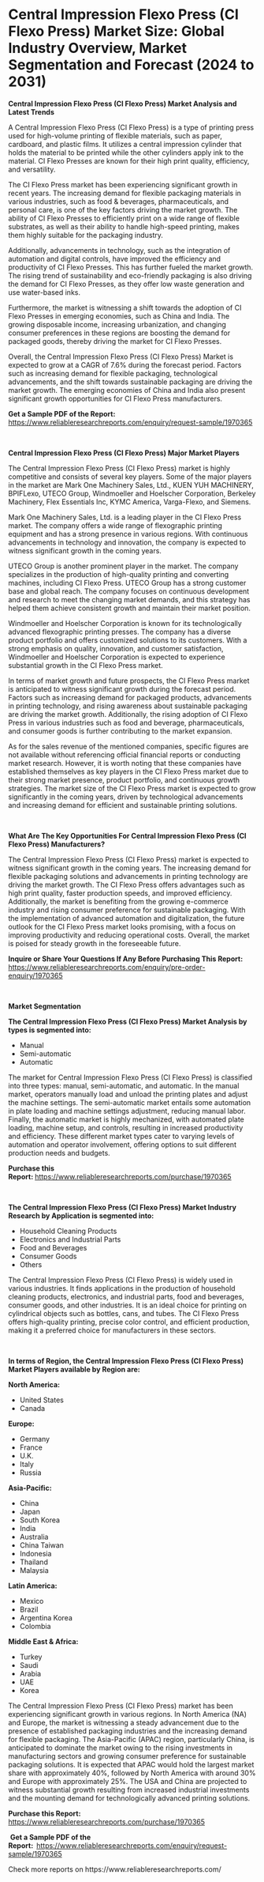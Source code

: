 <p><h1>Central Impression Flexo Press (CI Flexo Press) Market Size: Global Industry Overview, Market Segmentation and Forecast (2024 to 2031)</h1></p><p><strong>Central Impression Flexo Press (CI Flexo Press) Market Analysis and Latest Trends</strong></p>
<p><p>A Central Impression Flexo Press (CI Flexo Press) is a type of printing press used for high-volume printing of flexible materials, such as paper, cardboard, and plastic films. It utilizes a central impression cylinder that holds the material to be printed while the other cylinders apply ink to the material. CI Flexo Presses are known for their high print quality, efficiency, and versatility.</p><p>The CI Flexo Press market has been experiencing significant growth in recent years. The increasing demand for flexible packaging materials in various industries, such as food & beverages, pharmaceuticals, and personal care, is one of the key factors driving the market growth. The ability of CI Flexo Presses to efficiently print on a wide range of flexible substrates, as well as their ability to handle high-speed printing, makes them highly suitable for the packaging industry.</p><p>Additionally, advancements in technology, such as the integration of automation and digital controls, have improved the efficiency and productivity of CI Flexo Presses. This has further fueled the market growth. The rising trend of sustainability and eco-friendly packaging is also driving the demand for CI Flexo Presses, as they offer low waste generation and use water-based inks.</p><p>Furthermore, the market is witnessing a shift towards the adoption of CI Flexo Presses in emerging economies, such as China and India. The growing disposable income, increasing urbanization, and changing consumer preferences in these regions are boosting the demand for packaged goods, thereby driving the market for CI Flexo Presses.</p><p>Overall, the Central Impression Flexo Press (CI Flexo Press) Market is expected to grow at a CAGR of 7.6% during the forecast period. Factors such as increasing demand for flexible packaging, technological advancements, and the shift towards sustainable packaging are driving the market growth. The emerging economies of China and India also present significant growth opportunities for CI Flexo Press manufacturers.</p></p>
<p><strong>Get a Sample PDF of the Report:&nbsp;</strong> <a href="https://www.reliableresearchreports.com/enquiry/request-sample/1970365">https://www.reliableresearchreports.com/enquiry/request-sample/1970365</a></p>
<p>&nbsp;</p>
<p><strong>Central Impression Flexo Press (CI Flexo Press) Major Market Players</strong></p>
<p><p>The Central Impression Flexo Press (CI Flexo Press) market is highly competitive and consists of several key players. Some of the major players in the market are Mark One Machinery Sales, Ltd., KUEN YUH MACHINERY, BPIFLexo, UTECO Group, Windmoeller and Hoelscher Corporation, Berkeley Machinery, Flex Essentials Inc, KYMC America, Varga-Flexo, and Siemens.</p><p>Mark One Machinery Sales, Ltd. is a leading player in the CI Flexo Press market. The company offers a wide range of flexographic printing equipment and has a strong presence in various regions. With continuous advancements in technology and innovation, the company is expected to witness significant growth in the coming years. </p><p>UTECO Group is another prominent player in the market. The company specializes in the production of high-quality printing and converting machines, including CI Flexo Press. UTECO Group has a strong customer base and global reach. The company focuses on continuous development and research to meet the changing market demands, and this strategy has helped them achieve consistent growth and maintain their market position.</p><p>Windmoeller and Hoelscher Corporation is known for its technologically advanced flexographic printing presses. The company has a diverse product portfolio and offers customized solutions to its customers. With a strong emphasis on quality, innovation, and customer satisfaction, Windmoeller and Hoelscher Corporation is expected to experience substantial growth in the CI Flexo Press market.</p><p>In terms of market growth and future prospects, the CI Flexo Press market is anticipated to witness significant growth during the forecast period. Factors such as increasing demand for packaged products, advancements in printing technology, and rising awareness about sustainable packaging are driving the market growth. Additionally, the rising adoption of CI Flexo Press in various industries such as food and beverage, pharmaceuticals, and consumer goods is further contributing to the market expansion.</p><p>As for the sales revenue of the mentioned companies, specific figures are not available without referencing official financial reports or conducting market research. However, it is worth noting that these companies have established themselves as key players in the CI Flexo Press market due to their strong market presence, product portfolio, and continuous growth strategies. The market size of the CI Flexo Press market is expected to grow significantly in the coming years, driven by technological advancements and increasing demand for efficient and sustainable printing solutions.</p></p>
<p>&nbsp;</p>
<p><strong>What Are The Key Opportunities For Central Impression Flexo Press (CI Flexo Press) Manufacturers?</strong></p>
<p><p>The Central Impression Flexo Press (CI Flexo Press) market is expected to witness significant growth in the coming years. The increasing demand for flexible packaging solutions and advancements in printing technology are driving the market growth. The CI Flexo Press offers advantages such as high print quality, faster production speeds, and improved efficiency. Additionally, the market is benefiting from the growing e-commerce industry and rising consumer preference for sustainable packaging. With the implementation of advanced automation and digitalization, the future outlook for the CI Flexo Press market looks promising, with a focus on improving productivity and reducing operational costs. Overall, the market is poised for steady growth in the foreseeable future.</p></p>
<p><strong>Inquire or Share Your Questions If Any Before Purchasing This Report:</strong> <a href="https://www.reliableresearchreports.com/enquiry/pre-order-enquiry/1970365">https://www.reliableresearchreports.com/enquiry/pre-order-enquiry/1970365</a></p>
<p>&nbsp;</p>
<p><strong>Market Segmentation</strong></p>
<p><strong>The Central Impression Flexo Press (CI Flexo Press) Market Analysis by types is segmented into:</strong></p>
<p><ul><li>Manual</li><li>Semi-automatic</li><li>Automatic</li></ul></p>
<p><p>The market for Central Impression Flexo Press (CI Flexo Press) is classified into three types: manual, semi-automatic, and automatic. In the manual market, operators manually load and unload the printing plates and adjust the machine settings. The semi-automatic market entails some automation in plate loading and machine settings adjustment, reducing manual labor. Finally, the automatic market is highly mechanized, with automated plate loading, machine setup, and controls, resulting in increased productivity and efficiency. These different market types cater to varying levels of automation and operator involvement, offering options to suit different production needs and budgets.</p></p>
<p><strong>Purchase this Report:&nbsp;</strong><a href="https://www.reliableresearchreports.com/purchase/1970365">https://www.reliableresearchreports.com/purchase/1970365</a></p>
<p>&nbsp;</p>
<p><strong>The Central Impression Flexo Press (CI Flexo Press) Market Industry Research by Application is segmented into:</strong></p>
<p><ul><li>Household Cleaning Products</li><li>Electronics and Industrial Parts</li><li>Food and Beverages</li><li>Consumer Goods</li><li>Others</li></ul></p>
<p><p>The Central Impression Flexo Press (CI Flexo Press) is widely used in various industries. It finds applications in the production of household cleaning products, electronics, and industrial parts, food and beverages, consumer goods, and other industries. It is an ideal choice for printing on cylindrical objects such as bottles, cans, and tubes. The CI Flexo Press offers high-quality printing, precise color control, and efficient production, making it a preferred choice for manufacturers in these sectors.</p></p>
<p>&nbsp;</p>
<p><strong>In terms of Region, the Central Impression Flexo Press (CI Flexo Press) Market Players available by Region are:</strong></p>
<p>
    <p> <strong> North America: </strong>
        <ul>
            <li>United States</li>
            <li>Canada</li>
        </ul>
        </p> 
    <p> <strong> Europe: </strong>
        <ul>
            <li>Germany</li>
            <li>France</li>
            <li>U.K.</li>
            <li>Italy</li>
            <li>Russia</li>
        </ul>
        </p> 
    <p> <strong> Asia-Pacific: </strong>
        <ul>
            <li>China</li>
            <li>Japan</li>
            <li>South Korea</li>
            <li>India</li>
            <li>Australia</li>
            <li>China Taiwan</li>
            <li>Indonesia</li>
            <li>Thailand</li>
            <li>Malaysia</li>
        </ul>
        </p> 
    <p> <strong> Latin America: </strong>
        <ul>
            <li>Mexico</li>
            <li>Brazil</li>
            <li>Argentina Korea</li>
            <li>Colombia</li>
        </ul>
        </p> 
    <p> <strong> Middle East & Africa: </strong>
        <ul>
            <li>Turkey</li>
            <li>Saudi</li>
            <li>Arabia</li>
            <li>UAE</li>
            <li>Korea</li>
        </ul>
    </p>
    </p>
<p><p>The Central Impression Flexo Press (CI Flexo Press) market has been experiencing significant growth in various regions. In North America (NA) and Europe, the market is witnessing a steady advancement due to the presence of established packaging industries and the increasing demand for flexible packaging. The Asia-Pacific (APAC) region, particularly China, is anticipated to dominate the market owing to the rising investments in manufacturing sectors and growing consumer preference for sustainable packaging solutions. It is expected that APAC would hold the largest market share with approximately 40%, followed by North America with around 30% and Europe with approximately 25%. The USA and China are projected to witness substantial growth resulting from increased industrial investments and the mounting demand for technologically advanced printing solutions.</p></p>
<p><strong>Purchase this Report: </strong><a href="https://www.reliableresearchreports.com/purchase/1970365">https://www.reliableresearchreports.com/purchase/1970365</a></p>
<p>&nbsp;<strong>Get a Sample PDF of the Report:&nbsp;&nbsp;</strong><a href="https://www.reliableresearchreports.com/enquiry/request-sample/1970365">https://www.reliableresearchreports.com/enquiry/request-sample/1970365</a></p>
<p><strong></strong></p>
<p>Check more reports on https://www.reliableresearchreports.com/</p>